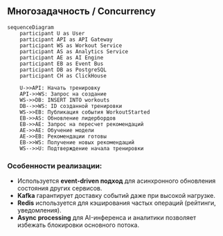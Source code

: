 ## Многозадачность / Concurrency

```mermaid
sequenceDiagram
    participant U as User
    participant API as API Gateway
    participant WS as Workout Service
    participant AS as Analytics Service
    participant AE as AI Engine
    participant EB as Event Bus
    participant DB as PostgreSQL
    participant CH as ClickHouse

    U->>API: Начать тренировку
    API->>WS: Запрос на создание
    WS->>DB: INSERT INTO workouts
    DB-->>WS: ID созданной тренировки
    WS->>EB: Публикация события WorkoutStarted
    EB->>AS: Обновление лидербордов
    EB->>AE: Запрос на пересчет рекомендаций
    AE->>AE: Обучение модели
    AE->>EB: Рекомендации готовы
    EB->>WS: Получение новых рекомендаций
    WS-->>U: Подтверждение начала тренировки
```

### Особенности реализации:
- Используется **event-driven подход** для асинхронного обновления состояния других сервисов.
- **Kafka** гарантирует доставку событий даже при высокой нагрузке.
- **Redis** используется для кэширования частых операций (рейтинги, уведомления).
- **Async processing** для AI-инференса и аналитики позволяет избежать блокировки основного потока.